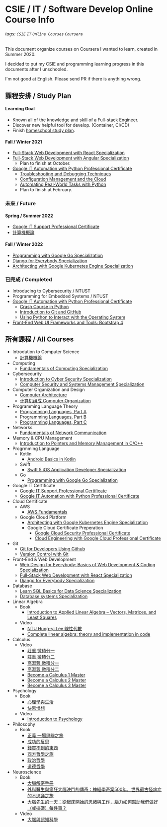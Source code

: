 
# CSIE / IT / Software Develop Online Course Info

###### tags: `CSIE` `IT` `Online Courses` `Coursera`
This document organize courses on Coursera I wanted to learn, created in Summer 2020.

I decided to put my CSIE and programming learning progress in this documents after I unschooled.

I'm not good at English. Please send PR if there is anything wrong.
## 課程安排 / Study Plan
#### Learning Goal

- Known all of the knowledge and skill of a Full-stack Engineer.
- Discover new helpful tool for develop. (Container, CI/CD)
- Finish [homeschool study plan](https://1drv.ms/b/s!AvzPB9-7mc8hgRw2NEL2Yz5gr9Vy?e=pfr0LA).

#### Fall / Winter 2021
- [Full-Stack Web Development with React Specialization](https://www.coursera.org/specializations/full-stack-react)
- [Full-Stack Web Development with Angular Specialization](https://www.coursera.org/specializations/full-stack-mobile-app-development?)
  - Plan to finish at October.
- [Google IT Automation with Python Professional Certificate](https://www.coursera.org/professional-certificates/google-it-automation)
  - [Troubleshooting and Debugging Techniques](https://www.coursera.org/learn/troubleshooting-debugging-techniques?specialization=google-it-automation#syllabus)
  - [Configuration Management and the Cloud](https://www.coursera.org/learn/configuration-management-cloud?specialization=google-it-automation#syllabus)
  - [Automating Real-World Tasks with Python](https://www.coursera.org/learn/automating-real-world-tasks-python?specialization=google-it-automation#syllabus)
  - Plan to finish at February.

### 未來 / Future

#### Spring / Summer 2022

- [Google IT Support Professional Certificate](https://www.coursera.org/professional-certificates/google-it-support)
- [計算機概論](http://ocw.aca.ntu.edu.tw/ntu-ocw/ocw/cou/101S210)

#### Fall / Winter 2022
- [Programming with Google Go Specialization](https://www.coursera.org/specializations/google-golang)
- [Django for Everybody Specialization
](https://www.coursera.org/specializations/django)
- [Architecting with Google Kubernetes Engine Specialization](https://www.coursera.org/specializations/architecting-google-kubernetes-engine)

### 已完成 / Completed

- Introducing to Cybersecurity / NTUST
- Programming for Embedded Systems / NTUST
- [Google IT Automation with Python Professional Certificate](https://www.coursera.org/professional-certificates/google-it-automation)
    - [Crash Course in Python](https://coursera.org/share/9b4c6d67d65a26aade5e18f8f7b63741)   
    - [Introduction to Git and GitHub](https://coursera.org/share/adf2a12fb54a49ea25a2293a693e5730)
    - [Using Python to Interact with the Operating System](https://coursera.org/share/f93911f3841d78deb7fc5354274bd518)
- [Front-End Web UI Frameworks and Tools: Bootstrap 4](https://coursera.org/share/b257aa81e97dc79b57da2fefe65216d2)
## 所有課程 / All Courses
- Introdution to Computer Science
    - [計算機概論](http://ocw.aca.ntu.edu.tw/ntu-ocw/ocw/cou/101S210)
- Computing
    - [Fundamentals of Computing Specialization](https://www.coursera.org/specializations/computer-fundamentals#instructors)
- Cybersecurity
    - [Introduction to Cyber Security Specialization](https://www.coursera.org/specializations/intro-cyber-security?)
    - [Computer Security and Systems Management Specialization](https://www.coursera.org/specializations/computer-security-systems-management)
- Computer Organization and Design
    - [Computer Architecture](https://www.coursera.org/learn/comparch)
    - [计算机组成 Computer Organization](https://www.coursera.org/learn/jisuanji-zucheng)
- Programming Language Theory
    - [Programming Languages, Part A](https://www.coursera.org/learn/programming-languages)
    - [Programming Languages, Part B](https://www.coursera.org/learn/programming-languages-part-b)
    - [Programming Languages, Part C](https://www.coursera.org/learn/programming-languages-part-c) 
- Networks
    - [Fundamentals of Network Communication](https://www.coursera.org/learn/fundamentals-network-communications)
- Memory & CPU Management
    - [Introduction to Pointers and Memory Management in C/C++](https://www.coursera.org/projects/introduction-to-pointers-and-memory-in-c-and-cpp)
- Progrmming Language
    - Kotlin
        - [Android Basics in Kotlin](https://developer.android.com/courses/android-basics-kotlin/course?utm_source=gDigital&utm_medium=website&utm_campaign=gwgsite-gDigitial-ownedemail-marchannouncement-)
    - Swift
        - [Swift 5 iOS Application Developer Specialization](https://www.coursera.org/specializations/swift-5-ios-app-developer)
    - Go
      - [Programming with Google Go Specialization](https://www.coursera.org/specializations/google-golang)
- Google IT Certificate
    - [Google IT Support Professional Certificate](https://www.coursera.org/professional-certificates/google-it-support)
    - [Google IT Automation with Python Professional Certificate](https://www.coursera.org/professional-certificates/google-it-automation)
- Cloud Certificate
    - AWS
        - [AWS Fundamentals](https://www.coursera.org/specializations/aws-fundamentals?)
    - Google Cloud Platform
        - [Architecting with Google Kubernetes Engine Specialization](https://www.coursera.org/specializations/architecting-google-kubernetes-engine)
        - Google Cloud Certificate Preperation
            - [Google Cloud Security Professional Certificate](https://www.coursera.org/professional-certificates/google-cloud-security)
            - [Cloud Engineering with Google Cloud Professional Certificate](https://www.coursera.org/professional-certificates/cloud-engineering-gcp)
- Git
    - [Git for Developers Using Github](https://www.coursera.org/projects/git-for-developers-using-github)
    - [Version Control with Git](https://www.coursera.org/learn/version-control-with-git)
- Front-End & Web Development 
    - [Web Design for Everybody: Basics of Web Development & Coding Specialization](https://www.coursera.org/specializations/web-design)
    - [Full-Stack Web Development with React Specialization](https://www.coursera.org/specializations/full-stack-react)
    - [Django for Everybody Specialization
](https://www.coursera.org/specializations/django)
- Database
    - [Learn SQL Basics for Data Science Specialization](https://www.coursera.org/specializations/learn-sql-basics-data-science)
     - [Database systems Specialization](https://www.coursera.org/specializations/database-systems)
- Linear Algebra
    - Book
        - [Introduction to Applied Linear Algebra – Vectors, Matrices, and Least Squares](http://vmls-book.stanford.edu/)   
    - Video
        - [NTU Hung-yi Lee 線性代數](https://www.youtube.com/playlist?list=PLJV_el3uVTsNmr39gwbyV-0KjULUsN7fW)   
        - [Complete linear algebra: theory and implementation in code](https://www.udemy.com/course/linear-algebra-theory-and-implementation/)
- Calculus
    - Video
        - [莊重 微積分一](https://www.youtube.com/playlist?list=PLj6E8qlqmkFtwDlDoBnbyhCfAa7JL52OG)
        - [莊重 微積分二](https://www.youtube.com/playlist?list=PLj6E8qlqmkFv-kcqx88N4wUk4oLU3fSOk)
        - [高淑蓉 微積分一](https://www.youtube.com/playlist?list=PLS0SUwlYe8czw04JGine76IzoHc1MM8bO)
        - [高淑蓉 微積分二](https://www.youtube.com/playlist?list=PLS0SUwlYe8cycqv8Ma6c3K3QhkX9s8-De)
        - [Become a Calculus 1 Master](https://www.udemy.com/course/calculus1/)
        - [Become a Calculus 2 Master](https://www.udemy.com/course/calculus-2/)
        - [Become a Calculus 3 Master](https://www.udemy.com/course/calculus-3/) 
- Psychology
    - Book
        - [心理學與生活](https://www.books.com.tw/products/0010630959)
        - [快思慢想](https://www.books.com.tw/products/0010780181)
    - Video
        - [Introduction to Psychology](https://www.coursera.org/learn/introduction-psychology) 
- Philosophy
    - Book
        - [正義 一場思辨之旅](https://www.books.com.tw/products/0010497671)
        - [成功的反思](https://www.books.com.tw/products/0010881907?sloc=main)
        - [錢買不到的東西](https://www.books.com.tw/products/0010867773?sloc=main)
        - [西方哲學之旅](https://www.books.com.tw/products/0010856672?sloc=main)
        - [政治哲學](https://www.sanmin.com.tw/Product/index/007274081)
        - [道德哲學](https://www.books.com.tw/products/CN11653868)
- Neuroscience
    - Book 
        - [大腦解密手冊](https://www.books.com.tw/products/0010738920?loc=P_asv_001) 
        - [外科醫生與瘋狂大腦決鬥的傳奇：神經學奇案500年，世界最古怪病症的不思議之旅](https://www.books.com.tw/products/0010793216)
        - [大腦先生的一天：從起床開始的思緒與工作，腦力如何幫助我們做好（或搞砸）每件事？](https://www.books.com.tw/products/0010749712?loc=P_038_004)
    - Video
        - [大腦與認知科學](https://www.youtube.com/playlist?list=PLj6E8qlqmkFvVm2ygVpkUJRYA4b1zNFq7)

       